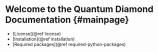 Welcome to the Quantum Diamond Documentation                {#mainpage}
============

* [License](@ref license)
* [Installation](@ref installation)
* [Required packages](@ref required-python-packages)

